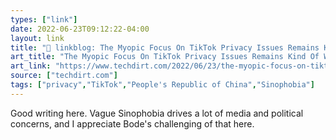 ```yaml
---
types: ["link"]
date: 2022-06-23T09:12:22-04:00
layout: link
title: "🔗 linkblog: The Myopic Focus On TikTok Privacy Issues Remains Kind Of Weird | Techdirt'"
art_title: "The Myopic Focus On TikTok Privacy Issues Remains Kind Of Weird | Techdirt"
art_link: "https://www.techdirt.com/2022/06/23/the-myopic-focus-on-tiktok-privacy-issues-remains-kind-of-weird/"
source: ["techdirt.com"]
tags: ["privacy","TikTok","People's Republic of China","Sinophobia"]
---
```

Good writing here. Vague Sinophobia drives a lot of media and political concerns, and I appreciate Bode's challenging of that here.
 
